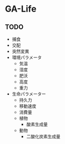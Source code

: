 
# GA-Life

## TODO

* 捕食
* 交配
* 突然変異
* 環境パラメータ
  * 気温
  * 湿度
  * 肥沃
  * 高度
  * 重力
* 生命パラメーター
  * 持久力
  * 移動速度
  * 消費量
  * 植物
    * 酸素生成量
  * 動物
    * 二酸化炭素生成量

